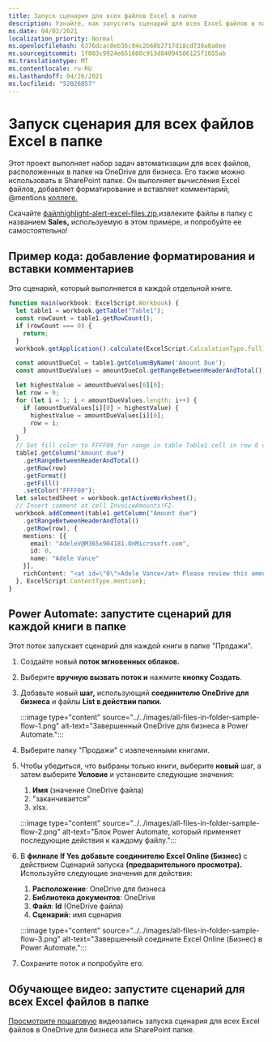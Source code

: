 ```yaml
---
title: Запуск сценария для всех файлов Excel в папке
description: Узнайте, как запустить сценарий для всех Excel файлов в папке на OneDrive для бизнеса.
ms.date: 04/02/2021
localization_priority: Normal
ms.openlocfilehash: 6376dcac0eb36c04c2b60b2717d18cd730a0a8ee
ms.sourcegitcommit: 1f003c9924e651600c913d84094506125f1055ab
ms.translationtype: MT
ms.contentlocale: ru-RU
ms.lasthandoff: 04/26/2021
ms.locfileid: "52026857"
---
```

# <a name="run-a-script-on-all-excel-files-in-a-folder"></a>Запуск сценария для всех файлов Excel в папке

Этот проект выполняет набор задач автоматизации для всех файлов, расположенных в папке на OneDrive для бизнеса. Его также можно использовать в SharePoint папке.
Он выполняет вычисления Excel файлов, добавляет форматирование и вставляет комментарий, @mentions [коллеге.](https://support.microsoft.com/office/90701709-5dc1-41c7-aa48-b01d4a46e8c7)

Скачайте <a href="https://github.com/OfficeDev/office-scripts-docs/blob/master/docs/resources/samples/highlight-alert-excel-files.zip?raw=true"> файлhighlight-alert-excel-files.zip,</a>извлеките файлы в папку с названием **Sales,** используемую в этом примере, и попробуйте ее самостоятельно!

## <a name="sample-code-add-formatting-and-insert-comment"></a>Пример кода: добавление форматирования и вставки комментариев

Это сценарий, который выполняется в каждой отдельной книге.

```TypeScript
function main(workbook: ExcelScript.Workbook) {
  let table1 = workbook.getTable("Table1");
  const rowCount = table1.getRowCount();
  if (rowCount === 0) {
    return;
  }
  workbook.getApplication().calculate(ExcelScript.CalculationType.full);

  const amountDueCol = table1.getColumnByName('Amount Due');
  const amountDueValues = amountDueCol.getRangeBetweenHeaderAndTotal().getValues();

  let highestValue = amountDueValues[0][0];
  let row = 0;
  for (let i = 1; i < amountDueValues.length; i++) {
    if (amountDueValues[i][0] > highestValue) {
      highestValue = amountDueValues[i][0];
      row = i;
    }
  }
  // Set fill color to FFFF00 for range in table Table1 cell in row 0 on column "Amount due".
  table1.getColumn("Amount due")
    .getRangeBetweenHeaderAndTotal()
    .getRow(row)
    .getFormat()
    .getFill()
    .setColor("FFFF00");
  let selectedSheet = workbook.getActiveWorksheet();
  // Insert comment at cell InvoiceAmounts!F2.
  workbook.addComment(table1.getColumn("Amount due")
    .getRangeBetweenHeaderAndTotal()
    .getRow(row), {
    mentions: [{
      email: "AdeleV@M365x904181.OnMicrosoft.com",
      id: 0,
      name: "Adele Vance"
    }],
    richContent: "<at id=\"0\">Adele Vance</at> Please review this amount"
  }, ExcelScript.ContentType.mention);
}
```

## <a name="power-automate-flow-run-the-script-on-every-workbook-in-the-folder"></a>Power Automate: запустите сценарий для каждой книги в папке

Этот поток запускает сценарий для каждой книги в папке "Продажи".

1. Создайте новый **поток мгновенных облаков.**
1. Выберите **вручную вызвать поток и** нажмите **кнопку Создать**.
1. Добавьте новый **шаг,** использующий **соединителю OneDrive для бизнеса** и файлы **List в действии папки.**

    :::image type="content" source="../../images/all-files-in-folder-sample-flow-1.png" alt-text="Завершенный OneDrive для бизнеса в Power Automate.":::
1. Выберите папку "Продажи" с извлеченными книгами.
1. Чтобы убедиться, что выбраны только книги, выберите **новый** шаг, а затем выберите **Условие** и установите следующие значения:
    1. **Имя** (значение OneDrive файла)
    1. "заканчивается"
    1. xlsx.

    :::image type="content" source="../../images/all-files-in-folder-sample-flow-2.png" alt-text="Блок Power Automate, который применяет последующие действия к каждому файлу.":::
1. В **филиале If Yes** **добавьте соединителю Excel Online (Бизнес)** с действием Сценарий запуска **(предварительного просмотра).** Используйте следующие значения для действия:
    1. **Расположение**: OneDrive для бизнеса
    1. **Библиотека документов**: OneDrive
    1. **Файл**: **Id** (OneDrive файла)
    1. **Сценарий:** имя сценария

    :::image type="content" source="../../images/all-files-in-folder-sample-flow-3.png" alt-text="Завершенный соедините Excel Online (Бизнес) в Power Automate.":::
1. Сохраните поток и попробуйте его.

## <a name="training-video-run-a-script-on-all-excel-files-in-a-folder"></a>Обучающее видео: запустите сценарий для всех Excel файлов в папке

[Просмотрите пошаговую](https://youtu.be/xMg711o7k6w) видеозапись запуска сценария для всех Excel файлов в OneDrive для бизнеса или SharePoint папке.
